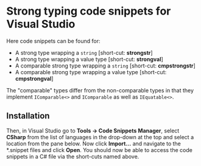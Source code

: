 # Strong typing code snippets for Visual Studio

Here code snippets can be found for:

* A strong type wrapping a `string` [short-cut: __strongstr__]
* A strong type wrapping a value type [short-cut: __strongval__]
* A comparable strong type wrapping a `string` [short-cut: __cmpstrongstr__]
* A comparable strong type wrapping a value type [short-cut: __cmpstrongval__]

The "comparable" types differ from the non-comparable types in that they implement
`IComparable<>` and `IComparable` as well as `IEquatable<>`.

## Installation

Then, in Visual Studio go to __Tools -> Code Snippets Manager__, select __CSharp__ from the list of languages
in the drop-down at the top and select a location from the pane below.
Now click __Import...__ and navigate to the *.snippet files and click __Open__.
You should now be able to access the code snippets in a C# file via the short-cuts named above.
